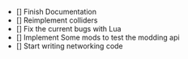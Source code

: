 + [] Finish Documentation
+ [] Reimplement colliders
+ [] Fix the current bugs with Lua
+ [] Implement Some mods to test the modding api
+ [] Start writing networking code
